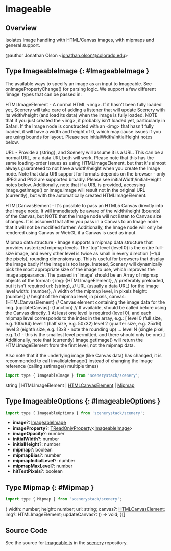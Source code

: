 # Imageable

## Overview

Isolates Image handling with HTML/Canvas images, with mipmaps and general support.

@author Jonathan Olson &lt;jonathan.olson@colorado.edu&gt;

## Type ImageableImage {: #ImageableImage }


The available ways to specify an image as an input to Imageable. See onImagePropertyChange() for parsing logic.
We support a few different 'image' types that can be passed in:

HTMLImageElement - A normal HTML &lt;img&gt;. If it hasn't been fully loaded yet, Scenery will take care of adding a
  listener that will update Scenery with its width/height (and load its data) when the image is fully loaded.
  NOTE that if you just created the &lt;img&gt;, it probably isn't loaded yet, particularly in Safari. If the Image
  node is constructed with an &lt;img&gt; that hasn't fully loaded, it will have a width and height of 0, which may
  cause issues if you are using bounds for layout. Please see initialWidth/initialHeight notes below.

URL - Provide a {string}, and Scenery will assume it is a URL. This can be a normal URL, or a data URI, both will
  work. Please note that this has the same loading-order issues as using HTMLImageElement, but that it's almost
  always guaranteed to not have a width/height when you create the Image node. Note that data URI support for
  formats depends on the browser - only JPEG and PNG are supported broadly. Please see initialWidth/initialHeight
  notes below.
  Additionally, note that if a URL is provided, accessing image.getImage() or image.image will result not in the
  original URL (currently), but with the automatically created HTMLImageElement.

HTMLCanvasElement - It's possible to pass an HTML5 Canvas directly into the Image node. It will immediately be
  aware of the width/height (bounds) of the Canvas, but NOTE that the Image node will not listen to Canvas size
  changes. It is assumed that after you pass in a Canvas to an Image node that it will not be modified further.
  Additionally, the Image node will only be rendered using Canvas or WebGL if a Canvas is used as input.

Mipmap data structure - Image supports a mipmap data structure that provides rasterized mipmap levels. The 'top'
  level (level 0) is the entire full-size image, and every other level is twice as small in every direction
  (~1/4 the pixels), rounding dimensions up. This is useful for browsers that display the image badly if the
  image is too large. Instead, Scenery will dynamically pick the most appropriate size of the image to use,
  which improves the image appearance.
  The passed in 'image' should be an Array of mipmap objects of the format:
  {
    img: {HTMLImageElement}, // preferably preloaded, but it isn't required
    url: {string}, // URL (usually a data URL) for the image level
    width: {number}, // width of the mipmap level, in pixels
    height: {number} // height of the mipmap level, in pixels,
    canvas: {HTMLCanvasElement} // Canvas element containing the image data for the img.
    [updateCanvas]: {function} // If available, should be called before using the Canvas directly.
  }
  At least one level is required (level 0), and each mipmap level corresponds to the index in the array, e.g.:
  [
    level 0 (full size, e.g. 100x64)
    level 1 (half size, e.g. 50x32)
    level 2 (quarter size, e.g. 25x16)
    level 3 (eighth size, e.g. 13x8 - note the rounding up)
    ...
    level N (single pixel, e.g. 1x1 - this is the smallest level permitted, and there should only be one)
  ]
  Additionally, note that (currently) image.getImage() will return the HTMLImageElement from the first level,
  not the mipmap data.

 Also note that if the underlying image (like Canvas data) has changed, it is recommended to call
 invalidateImage() instead of changing the image reference (calling setImage() multiple times)

```js
import type { ImageableImage } from 'scenerystack/scenery';
```
<span style="color: hsla(calc(var(--md-hue) + 180deg),80%,40%,1);">string</span> | HTMLImageElement | [HTMLCanvasElement](https://developer.mozilla.org/en-US/docs/Web/API/HTMLCanvasElement) | [Mipmap](../scenery/Imageable.md#Mipmap)



## Type ImageableOptions {: #ImageableOptions }


```js
import type { ImageableOptions } from 'scenerystack/scenery';
```
- **image**?: [ImageableImage](../scenery/Imageable.md#ImageableImage)
- **imageProperty**?: [TReadOnlyProperty](../axon/TReadOnlyProperty.md)&lt;[ImageableImage](../scenery/Imageable.md#ImageableImage)&gt;
- **imageOpacity**?: <span style="color: hsla(calc(var(--md-hue) + 180deg),80%,40%,1);">number</span>
- **initialWidth**?: <span style="color: hsla(calc(var(--md-hue) + 180deg),80%,40%,1);">number</span>
- **initialHeight**?: <span style="color: hsla(calc(var(--md-hue) + 180deg),80%,40%,1);">number</span>
- **mipmap**?: <span style="color: hsla(calc(var(--md-hue) + 180deg),80%,40%,1);">boolean</span>
- **mipmapBias**?: <span style="color: hsla(calc(var(--md-hue) + 180deg),80%,40%,1);">number</span>
- **mipmapInitialLevel**?: <span style="color: hsla(calc(var(--md-hue) + 180deg),80%,40%,1);">number</span>
- **mipmapMaxLevel**?: <span style="color: hsla(calc(var(--md-hue) + 180deg),80%,40%,1);">number</span>
- **hitTestPixels**?: <span style="color: hsla(calc(var(--md-hue) + 180deg),80%,40%,1);">boolean</span>




## Type Mipmap {: #Mipmap }


```js
import type { Mipmap } from 'scenerystack/scenery';
```
{
  width: <span style="color: hsla(calc(var(--md-hue) + 180deg),80%,40%,1);">number</span>;
  height: <span style="color: hsla(calc(var(--md-hue) + 180deg),80%,40%,1);">number</span>;
  url: <span style="color: hsla(calc(var(--md-hue) + 180deg),80%,40%,1);">string</span>;
  canvas?: [HTMLCanvasElement](https://developer.mozilla.org/en-US/docs/Web/API/HTMLCanvasElement);
  img?: HTMLImageElement;
  updateCanvas?: () =&gt; <span style="color: hsla(calc(var(--md-hue) + 180deg),80%,40%,1);">void</span>;
}[]



## Source Code

See the source for [Imageable.ts](https://github.com/phetsims/scenery/blob/main/js/nodes/Imageable.ts) in the [scenery](https://github.com/phetsims/scenery) repository.
